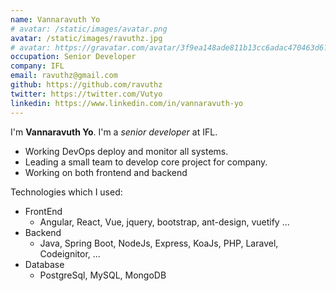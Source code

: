 ```yaml
---
name: Vannaravuth Yo
# avatar: /static/images/avatar.png
avatar: /static/images/ravuthz.jpg
# avatar: https://gravatar.com/avatar/3f9ea148ade811b13cc6adac470463d6?s=400&d=robohash&r=x
occupation: Senior Developer
company: IFL
email: ravuthz@gmail.com
github: https://github.com/ravuthz
twitter: https://twitter.com/Vutyo
linkedin: https://www.linkedin.com/in/vannaravuth-yo
---
```


I'm **Vannaravuth Yo**. I'm a _senior developer_ at IFL.

- Working DevOps deploy and monitor all systems.
- Leading a small team to develop core project for company.
- Working on both frontend and backend

Technologies which I used:

- FrontEnd
  - Angular, React, Vue, jquery, bootstrap, ant-design, vuetify ...
- Backend
  - Java, Spring Boot, NodeJs, Express, KoaJs, PHP, Laravel, Codeignitor, ...
- Database
  - PostgreSql, MySQL, MongoDB
